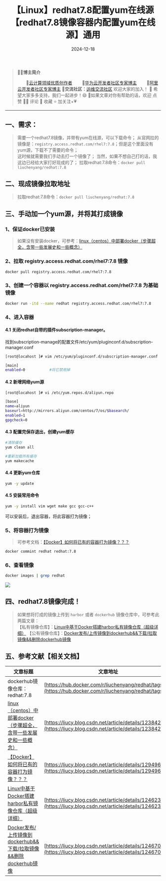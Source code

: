 ﻿---
title: 【Linux】redhat7.8配置yum在线源【redhat7.8镜像容器内配置yum在线源】通用
icon: circle-info
order: 1
category:
  - Linux
tag:
  - Linux
  - 运维
pageview: false
date: 2024-12-18
comment: false
breadcrumb: false
---

>👨‍🎓**博主简介**
>
>&emsp;&emsp;🏅[云计算领域优质创作者](https://blog.csdn.net/liu_chen_yang?type=blog)
>&emsp;&emsp;🏅[华为云开发者社区专家博主](https://bbs.huaweicloud.com/community/myblog)
>&emsp;&emsp;🏅[阿里云开发者社区专家博主](https://developer.aliyun.com/my?spm=a2c6h.13148508.setting.3.21fc4f0eCmz1v3#/article?_k=zooqoz)
>💊**交流社区：**[运维交流社区](https://bbs.csdn.net/forums/lcy) 欢迎大家的加入！
>🐋 希望大家多多支持，我们一起进步！😄
>🎉如果文章对你有帮助的话，欢迎 点赞 👍🏻 评论 💬 收藏 ⭐️ 加关注+💗

---


## 一、需求：

> 需要一个redhat7.8镜像，并带有yum在线源，可以下载命令；
> 从官网拉的镜像是：`registry.access.redhat.com/rhel7:7.8`；但是这个里面没有yum源，下载不了需要的命令；<br>
> 这时候就需要我们手动去打一个镜像了；
> 当然，如果不想自己打的话，我这边已经给大家打好现成的了；
> 拉取redhat:7.8命令：`docker pull liuchenyang/redhat:7.8`

## 二、现成镜像拉取地址

> 拉取redhat:7.8命令：`docker pull liuchenyang/redhat:7.8`

## 三、手动加一个yum源，并将其打成镜像

### 1、保证docker已安装
>如果没有安装docker，可参考：[linux（centos）中部署docker（步骤超全，含带一些发展史和一些概念）](https://liucy.blog.csdn.net/article/details/123842609)
### 2、拉取 registry.access.redhat.com/rhel7:7.8 镜像

```bash
docker pull registry.access.redhat.com/rhel7:7.8
```
### 3、创建一个容器以 registry.access.redhat.com/rhel7:7.8 为基础镜像

```bash
docker run -itd --name redhat registry.access.redhat.com/rhel7:7.8
```

### 4、进入容器

#### 4.1 关闭redhat自带的插件subscription-manager。
找到subscription-manage的配置文件/etc/yum/pluginconf.d/subscription-manager.conf

```bash
[root@locahost ]# vim /etc/yum/pluginconf.d/subscription-manager.conf

[main]
enabled=0           #将它禁用掉
```

#### 4.2 新增网络yum源

```bash
[root@locahost ]# vi /etc/yum.repos.d/aliyun.repo

[base]
name=aliyun
baseurl=http://mirrors.aliyun.com/centos/7/os/$basearch/
enabled=1
gpgcheck=0
```



#### 4.3 配置完保存退出，创建yum缓存

```bash
#清除缓存
yum clean all 

#重新加载所有缓存
yum makecache
```



#### 4.4 更新yum仓库

```bash
yum -y update
```

#### 4.5 安装常用命令

```bash
yum -y install vim wget make gcc gcc-c++
```
可以安装后，退出容器，将此容器打为镜像；


### 5、将容器打为镜像
> 可参考文档：[【Docker】如何将已有的容器打为镜像？？？](https://liucy.blog.csdn.net/article/details/129496969)

```bash
docker commint redhat redhat:7.8
```
### 6、查看镜像

```bash
docker images | grep redhat
```
![](https://lcy-blog.oss-cn-beijing.aliyuncs.com/blog/202412180922246.png)
## 四、redhat7.8镜像完成！
>如果想将打成的镜像上传到 `harbor` 或者 `dockerhub` 镜像仓库中，可参考此两篇文章：<br>
【私有镜像仓库】：[Linux中基于Docker搭建harbor私有镜像仓库（超级详细）](https://liucy.blog.csdn.net/article/details/124623482) 
【公有镜像仓库】：[Docker发布/上传镜像到dockerhub&&下载/拉取镜像&&删除dockerhub镜像](https://liucy.blog.csdn.net/article/details/124670946) 


## 五、参考文献【相关文档】
|文章标题| 文章地址 |
|--|--|
|dockerhub镜像仓库：redhat:7.8  | [https://hub.docker.com/r/liuchenyang/redhat/tags](https://hub.docker.com/r/liuchenyang/redhat/tags) |
|[linux（centos）中部署docker（步骤超全，含带一些发展史和一些概念）](https://liucy.blog.csdn.net/article/details/123842609)|[https://liucy.blog.csdn.net/article/details/123842609](https://liucy.blog.csdn.net/article/details/123842609)|
|[【Docker】如何将已有的容器打为镜像？？？](https://liucy.blog.csdn.net/article/details/129496969)|[https://liucy.blog.csdn.net/article/details/129496969](https://liucy.blog.csdn.net/article/details/129496969)|
|[Linux中基于Docker搭建harbor私有镜像仓库（超级详细）](https://liucy.blog.csdn.net/article/details/124623482)|[https://liucy.blog.csdn.net/article/details/124623482](https://liucy.blog.csdn.net/article/details/124623482)|
|[Docker发布/上传镜像到dockerhub&&下载/拉取镜像&&删除dockerhub镜像](https://liucy.blog.csdn.net/article/details/124670946)|[https://liucy.blog.csdn.net/article/details/124670946](https://liucy.blog.csdn.net/article/details/124670946)|

